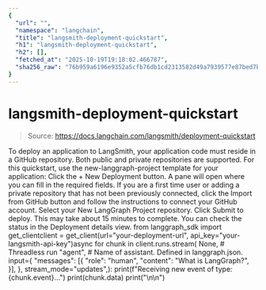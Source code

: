 ```yaml
---
{
  "url": "",
  "namespace": "langchain",
  "title": "langsmith-deployment-quickstart",
  "h1": "langsmith-deployment-quickstart",
  "h2": [],
  "fetched_at": "2025-10-19T19:18:02.466787",
  "sha256_raw": "76b959a6196e9352a5cfb76db1cd2313582d49a7939577e87bed7badb4de8fda"
}
---
```


# langsmith-deployment-quickstart

> Source: https://docs.langchain.com/langsmith/deployment-quickstart

To deploy an application to LangSmith, your application code must reside in a GitHub repository. Both public and private repositories are supported. For this quickstart, use the new-langgraph-project template for your application:
Click the + New Deployment button. A pane will open where you can fill in the required fields.
If you are a first time user or adding a private repository that has not been previously connected, click the Import from GitHub button and follow the instructions to connect your GitHub account.
Select your New LangGraph Project repository.
Click Submit to deploy.
This may take about 15 minutes to complete. You can check the status in the Deployment details view.
from langgraph_sdk import get_clientclient = get_client(url="your-deployment-url", api_key="your-langsmith-api-key")async for chunk in client.runs.stream( None, # Threadless run "agent", # Name of assistant. Defined in langgraph.json. input={ "messages": [{ "role": "human", "content": "What is LangGraph?", }], }, stream_mode="updates",): print(f"Receiving new event of type: {chunk.event}...") print(chunk.data) print("\n\n")